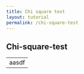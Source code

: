 ```yaml
---
title: Chi square test
layout: tutorial
permalink: /chi-square-test
---
```


## Chi-square-test

<table><thead></thead><tbody><tr><td>aasdf</td></tr></tbody></table>
